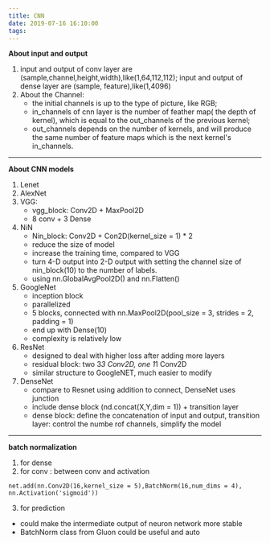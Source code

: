 ```yaml
---
title: CNN
date: 2019-07-16 16:10:00
tags:
---
```


**About input and output**
1. input and output of conv layer are (sample,channel,height,width),like(1,64,112,112); input and output of dense layer are (sample, feature),like(1,4096)
2. About the Channel:
   - the initial channels is up to the type of picture, like RGB;
   - in_channels of cnn layer is the number of feather map( the depth of kernel), which is equal to the out_channels of the previous kernel;
   - out_channels depends on the number of kernels, and will produce the same number of feature maps which is the next kernel's in_channels.

---
**About CNN models**
1. Lenet
2. AlexNet
3. VGG: 
	- vgg_block: Conv2D + MaxPool2D
	- 8 conv + 3 Dense
4. NiN
	- Nin_block: Conv2D + Con2D(kernel_size = 1) * 2
	- reduce the size of model
	- increase the training time, compared to VGG
	- turn 4-D output into 2-D output with setting the channel size of nin_block(10) to the number of labels. 
	- using nn.GlobalAvgPool2D() and nn.Flatten()
5. GoogleNet
	- inception block
	- parallelized 
	- 5 blocks, connected with nn.MaxPool2D(pool_size = 3, strides = 2, padding = 1)
	- end up with Dense(10)
	- complexity is relatively low
6. ResNet
	- designed to deal with higher loss after adding more layers
	- residual block: two 3*3 Conv2D, one 1*1 Conv2D
	- similar structure to GoogleNET, much easier to modify
7. DenseNet
	- compare to Resnet using addition to connect, DenseNet uses junction 
	- include dense block (nd.concat(X,Y,dim = 1)) + transition layer
	- dense block: define the concatenation of input and output, transition layer: control the numbe rof channels, simplify the model

---
**batch normalization**
1. for dense
2. for conv : between conv and activation
```[python][norm]
net.add(nn.Conv2D(16,kernel_size = 5),BatchNorm(16,num_dims = 4), nn.Activation('sigmoid'))
```
3. for prediction

- could make the intermediate output of neuron network more stable
- BatchNorm class from Gluon could be useful and auto

<!--more-->



